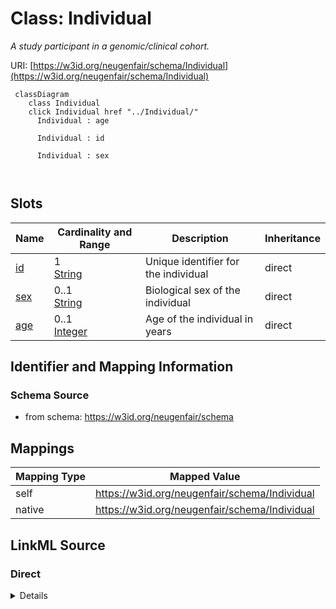 

# Class: Individual 


_A study participant in a genomic/clinical cohort._





URI: [https://w3id.org/neugenfair/schema/Individual](https://w3id.org/neugenfair/schema/Individual)





```mermaid
 classDiagram
    class Individual
    click Individual href "../Individual/"
      Individual : age
        
      Individual : id
        
      Individual : sex
        
      
```




<!-- no inheritance hierarchy -->


## Slots

| Name | Cardinality and Range | Description | Inheritance |
| ---  | --- | --- | --- |
| [id](id.md) | 1 <br/> [String](String.md) | Unique identifier for the individual | direct |
| [sex](sex.md) | 0..1 <br/> [String](String.md) | Biological sex of the individual | direct |
| [age](age.md) | 0..1 <br/> [Integer](Integer.md) | Age of the individual in years | direct |










## Identifier and Mapping Information






### Schema Source


* from schema: https://w3id.org/neugenfair/schema




## Mappings

| Mapping Type | Mapped Value |
| ---  | ---  |
| self | https://w3id.org/neugenfair/schema/Individual |
| native | https://w3id.org/neugenfair/schema/Individual |






## LinkML Source

<!-- TODO: investigate https://stackoverflow.com/questions/37606292/how-to-create-tabbed-code-blocks-in-mkdocs-or-sphinx -->

### Direct

<details>
```yaml
name: Individual
description: A study participant in a genomic/clinical cohort.
from_schema: https://w3id.org/neugenfair/schema
attributes:
  id:
    name: id
    description: Unique identifier for the individual.
    from_schema: https://w3id.org/neugenfair/schema
    rank: 1000
    identifier: true
    domain_of:
    - Individual
    range: string
    required: true
  sex:
    name: sex
    description: Biological sex of the individual.
    from_schema: https://w3id.org/neugenfair/schema
    rank: 1000
    domain_of:
    - Individual
    range: string
    required: false
  age:
    name: age
    description: Age of the individual in years.
    from_schema: https://w3id.org/neugenfair/schema
    rank: 1000
    domain_of:
    - Individual
    range: integer
    required: false

```
</details>

### Induced

<details>
```yaml
name: Individual
description: A study participant in a genomic/clinical cohort.
from_schema: https://w3id.org/neugenfair/schema
attributes:
  id:
    name: id
    description: Unique identifier for the individual.
    from_schema: https://w3id.org/neugenfair/schema
    rank: 1000
    identifier: true
    alias: id
    owner: Individual
    domain_of:
    - Individual
    range: string
  sex:
    name: sex
    description: Biological sex of the individual.
    from_schema: https://w3id.org/neugenfair/schema
    rank: 1000
    alias: sex
    owner: Individual
    domain_of:
    - Individual
    range: string
    required: false
  age:
    name: age
    description: Age of the individual in years.
    from_schema: https://w3id.org/neugenfair/schema
    rank: 1000
    alias: age
    owner: Individual
    domain_of:
    - Individual
    range: integer
    required: false

```
</details>